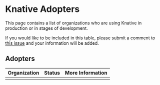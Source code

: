 # Knative Adopters

This page contains a list of organizations who are using Knative in production or in stages of development.

If you would like to be included in this table, please submit a comment to [this issue](https://github.com/knative/community/issues/688) and your information will be added.

## Adopters

| Organization | Status | More Information |
| ------------ | ---------| ---------------|
|              |          |                |
